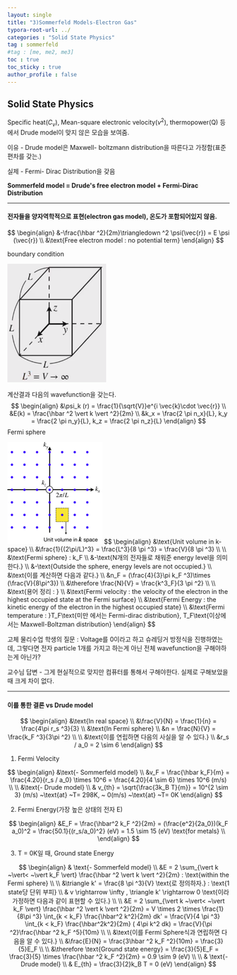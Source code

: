 ```yaml
---
layout: single
title: "3)Sommerfeld Models-Electron Gas"
typora-root-url: ../
categories : "Solid State Physics"
tag : sommerfeld
#tag : [me, me2, me3]
toc : true
toc_sticky : true
author_profile : false
---
```

## Solid State Physics

Specific heat($C_v$), Mean-square electronic velocity($v^2$​), thermopower(Q) 등에서 Drude model이 맞지 않은 모습을 보여줌.

이유 - Drude model은 Maxwell- boltzmann distribution을 따른다고 가정함(표준편차를 갖는.)

실제 - Fermi- Dirac Distribution을 갖음



**Sommerfeld model = Drude's free electron model + Fermi-Dirac Distribution**

---

#### 전자들을 양자역학적으로 표현(electron gas model), 온도가 포함되어있지 않음.

$$
\begin{align}
&-\frac{\hbar ^2}{2m}\triangledown ^2 \psi(\vec{r}) = E \psi (\vec{r})
\\
&\text{Free electron model : no potential term}
\end{align}
$$

 boundary condition

<img src="/images/3. Sommerfeld models/image-20240326132036720.png" alt="image-20240326132036720" style="zoom:67%;" />

계산결과 다음의 wavefunction을 갖는다.
$$
\begin{align}
&\psi_k (r) = \frac{1}{\sqrt{V}}e^{i \vec{k}\cdot \vec{r}}
\\
&E(k) = \frac{\hbar ^2 \vert k \vert ^2}{2m}
\\
&k_x = \frac{2 \pi n_x}{L}, k_y = \frac{2 \pi n_y}{L}, k_z = \frac{2 \pi n_z}{L}
\end{align}
$$
Fermi sphere

<img src="/images/3. Sommerfeld models/image-20240329115938442.png" alt="image-20240329115938442" style="zoom:50%;" />
$$
\begin{align}
&\text{Unit volume in k-space}
\\
&\frac{1}{(2\pi/L)^3} = \frac{L^3}{8 \pi ^3} = \frac{V}{8 \pi ^3}
\\
\\
&\text{Fermi sphere} : k_F
\\
&-\text{N개의 전자들로 채워준 energy level을 의미한다.}
\\
&-\text{Outside the sphere, energy levels are not occupied.}
\\
&\text{이를 계산하면 다음과 같다.}
\\
&n_F = (\frac{4}{3}\pi k_F ^3)\times (\frac{V}{8\pi^3})
\\
&\therefore \frac{N}{V} = \frac{k^3_F}{3 \pi ^2}
\\
\\
&\text{용어 정리 : }
\\
&\text{Fermi velocity : the velocity of the electron in the highest occupied state at the Fermi surface}
\\
&\text{Fermi Energy : the kinetic energy of the electron in the highest occupied state}
\\
&\text{Fermi temperature : }T_F\text{미만 에서는 Fermi-dirac distribution}, T_F\text{이상에서는 Maxwell-Boltzman distribution}
\end{align}
$$


고체 물리수업 학생의 질문 : Voltage를 0이라고 하고 슈레딩거 방정식을 진행하였는데, 그렇다면 전자 particle 1개를 가지고 하는게 아닌 전체 wavefunction을 구해야하는게 아닌가?

교수님 답변 - 그게 현실적으로 맞지만 컴퓨터를 통해서 구해야한다. 실제로 구해보았을 때 크게 차이 없다.

---

#### 이를 통한 결론 vs Drude model

$$
\begin{align}
&\text{In real space}
\\
&\frac{V}{N} = \frac{1}{n} = \frac{4\pi r_s ^3}{3} 
\\
&\text{In Fermi sphere}
\\
&n = \frac{N}{V} = \frac{k_F ^3}{3\pi ^2}
\\
\\
&\text{이를 연립하면 다음의 사실을 알 수 있다.}
\\
&r_s / a_0 = 2 \sim 6 
\end{align}
$$

1) Fermi Velocity

$$
\begin{align}
&\text{- Sommerfeld model}
\\
&v_F = \frac{\hbar k_F}{m} = \frac{4.20}{r_s / a_0} \times 10^6 = \frac{4.20}{4 \sim 6} \times 10^6 (m/s)
\\
\\
&\text{- Drude model}
\\
& v_{th} = \sqrt{\frac{3k_B T}{m}} = 10^{2 \sim 3} (m/s) ~\text{at} ~T= 298K, ~ 0(m/s) ~\text{at} ~T= 0K
\end{align}
$$

2. Fermi Energy(가장 높은 상태의 전자 E)

$$
\begin{align}
&E_F = \frac{\hbar^2 k_F ^2}{2m} = (\frac{e^2}{2a_0})(k_F a_0)^2 = \frac{50.1}{(r_s/a_0)^2} (eV) = 1.5 \sim 15 (eV) \text{for metals} 
\\
\end{align}
$$

3. T = 0K일 때, Ground state Energy

$$
\begin{align}
& \text{- Sommerfeld model}
\\
&E = 2 \sum_{\vert k ~\vert< ~\vert k_F \vert} \frac{\hbar ^2 \vert k \vert ^2}{2m} : \text{within the Fermi sphere}
\\
\\
&\triangle k' = \frac{8 \pi ^3}{V} \text{로 정의하자.} : \text{1 state당 단위 부피}
\\
& v \rightarrow \infty , \triangle k' \rightarrow 0 \text{이라 가정하면 다음과 같이 표현할 수 있다.}
\\
\\
&E = 2 \sum_{\vert k ~\vert< ~\vert k_F \vert} \frac{\hbar ^2 \vert k \vert ^2}{2m} = V \times 2 \times \frac{1}{8\pi ^3} \int_{k < k_F} \frac{\hbar^2 k^2}{2m} dk' = \frac{V}{4 \pi ^3} \int_{k < k_F} \frac{\hbar^2k^2}{2m} ( 4\pi k^2 dk) = \frac{V}{\pi ^2}\frac{\hbar ^2 k_F ^5}{10m}
\\
\\
&\text{이를 Fermi Sphere식과 연립하면 다음을 알 수 있다.}
\\
&\frac{E}{N} = \frac{3\hbar ^2 k_F ^2}{10m} = \frac{3}{5}E_F
\\
\\
&\therefore \text{Ground state energy} = \frac{3}{5}E_F = \frac{3}{5} \times \frac{\hbar ^2 k_F ^2}{2m} = 0.9 \sim 9 (eV)
\\
\\
& \text{- Drude model}
\\
& E_{th} = \frac{3}{2}k_B T = 0 (eV)
\end{align}
$$



